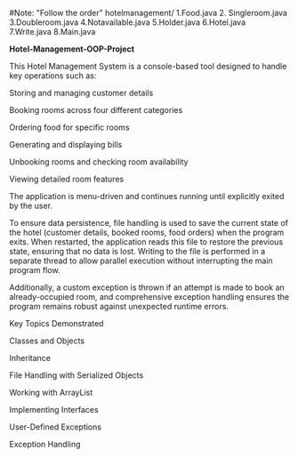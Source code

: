 #Note: "Follow the order"
    hotelmanagement/
       1.Food.java
       2. Singleroom.java
       3.Doubleroom.java
       4.Notavailable.java
       5.Holder.java
       6.Hotel.java
       7.Write.java
       8.Main.java


       
**Hotel-Management-OOP-Project**


This Hotel Management System is a console-based tool designed to handle key operations such as:

Storing and managing customer details

Booking rooms across four different categories

Ordering food for specific rooms

Generating and displaying bills

Unbooking rooms and checking room availability

Viewing detailed room features

The application is menu-driven and continues running until explicitly exited by the user.

To ensure data persistence, file handling is used to save the current state of the hotel (customer details, booked rooms, food orders) when the program exits. When restarted, the application reads this file to restore the previous state, ensuring that no data is lost. Writing to the file is performed in a separate thread to allow parallel execution without interrupting the main program flow.

Additionally, a custom exception is thrown if an attempt is made to book an already-occupied room, and comprehensive exception handling ensures the program remains robust against unexpected runtime errors.

Key Topics Demonstrated

Classes and Objects

Inheritance

File Handling with Serialized Objects

Working with ArrayList

Implementing Interfaces

User-Defined Exceptions

Exception Handling

